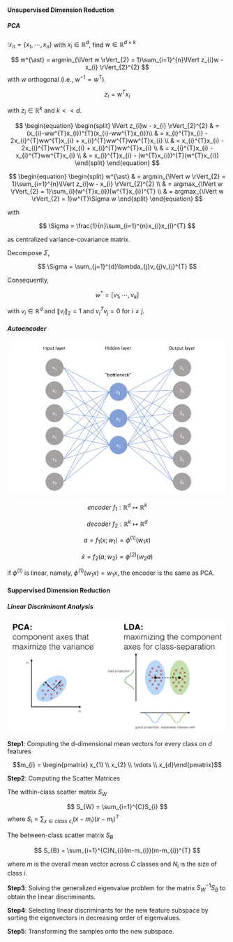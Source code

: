 #### Unsupervised Dimension Reduction
##### PCA<br>
$\mathcal{D}_{n} = \{x_{1}, \cdots, x_{n} \}$ with $x_{i} \in \mathbb{R}^{d}$, find $w \in \mathbb{R}^{d\times k}$<br>

$$
w^{\ast} = argmin_{\lVert w \rVert_{2} = 1}\sum_{i=1}^{n}\lVert z_{i}w - x_{i} \rVert_{2}^{2}
$$
with 
$w$ orthogonal (i.e., $w^{-1} = w^{T}$). 

$$z_{i} = w^{T}x_{i}$$

with $z_{i} \in \mathbb{R}^{k}$ and $k << d$.

$$
\begin{equation}
\begin{split}
\lVert z_{i}w - x_{i} \rVert_{2}^{2} & = (x_{i}-ww^{T}x_{i})^{T}(x_{i}-ww^{T}x_{i})\\
& = x_{i}^{T}x_{i} - 2x_{i}^{T}ww^{T}x_{i} + x_{i}^{T}ww^{T}ww^{T}x_{i} \\
& = x_{i}^{T}x_{i} - 2x_{i}^{T}ww^{T}x_{i} + x_{i}^{T}ww^{T}x_{i} \\
& = x_{i}^{T}x_{i} - x_{i}^{T}ww^{T}x_{i} \\
& = x_{i}^{T}x_{i} - (w^{T}x_{i})^{T}(w^{T}x_{i})
\end{split}
\end{equation}
$$

$$
\begin{equation}
\begin{split}
w^{\ast} & = argmin_{\lVert w \rVert_{2} = 1}\sum_{i=1}^{n}\lVert z_{i}w - x_{i} \rVert_{2}^{2} \\ 
& = argmax_{\lVert w \rVert_{2} = 1}\sum_{i}(w^{T}x_{i})(w^{T}x_{i})^{T} \\
& = argmax_{\lVert w \rVert_{2} = 1}w^{T}\Sigma w
\end{split}
\end{equation}
$$

with 

$$
\Sigma = \frac{1}{n}\sum_{i=1}^{n}x_{i}x_{i}^{T}
$$ 

as centralized variance-covariance matrix.<br>

Decompose $\Sigma$,

$$
\Sigma = \sum_{j=1}^{d}\lambda_{j}v_{j}v_{j}^{T}
$$

Consequently, <br>

$$
w^{\ast} = [v_{1}, \cdots, v_{k}]
$$

with $v_{i} \in \mathbb{R}^{d}$ and $\lVert v_{i} \rVert_{2} = 1$ and $v_{i}^{T}v_{j} = 0$ for $i \neq j$.

##### Autoencoder <br>
![Screenshot](img/autoencoder.png)

$$
encoder \ f_{1}: \mathbb{R}^{d} \mapsto \mathbb{R}^{k}
$$

$$
decoder \ f_{2}: \mathbb{R}^{k} \mapsto \mathbb{R}^{d}
$$

$$
a = f_{1}(x; w_{1}) = \phi^{(1)}(w_{1}x)
$$

$$
\hat{x} = f_{2}(a; w_{2}) = \phi^{(2)}(w_{2}a)
$$

if $\phi^{(1)}$ is linear, namely, $\phi^{(1)}(w_{1}x) = w_{1}x$, the encoder is the same as PCA.

#### Suppervised Dimension Reduction

##### Linear Discriminant Analysis <br>
![Screenshot](img/lda.png)

$\mathbf{Step 1}$: Computing the d-dimensional mean vectors for every class on $d$ features

$$m_{i} = \begin{pmatrix} x_{1} \\ x_{2} \\ \vdots \\ x_{d}\end{pmatrix}$$

$\mathbf{Step 2}$: Computing the Scatter Matrices<br>

The within-class scatter matrix $S_{W}$

$$
S_{W} = \sum_{i=1}^{C}S_{i}
$$
where $S_{i} = \sum_{x\in class \ c_{i}}(x-m_{i})(x-m_{i})^{T}$<br>

The between-class scatter matrix $S_{B}$

$$
S_{B} = \sum_{i=1}^{C}N_{i}(m-m_{i})(m-m_{i})^{T}
$$

where $m$ is the overall mean vector across $C$ classes and $N_{i}$ is the size of class $i$.<br>

$\mathbf{Step 3}$: Solving the generalized eigenvalue problem for the matrix $S^{−1}_{W}S_{B}$ to obtain the linear discriminants.<br>

$\mathbf{Step 4}$: Selecting linear discriminants for the new feature subspace by sorting the eigenvectors in decreasing order of eigenvalues.<br>

$\mathbf{Step 5}$: Transforming the samples onto the new subspace.

